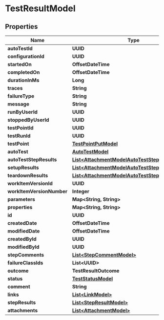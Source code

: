 

# TestResultModel


## Properties

| Name | Type | Description | Notes |
|------------ | ------------- | ------------- | -------------|
|**autoTestId** | **UUID** |  |  [optional] |
|**configurationId** | **UUID** |  |  |
|**startedOn** | **OffsetDateTime** |  |  [optional] |
|**completedOn** | **OffsetDateTime** |  |  [optional] |
|**durationInMs** | **Long** |  |  [optional] |
|**traces** | **String** |  |  [optional] |
|**failureType** | **String** |  |  [optional] |
|**message** | **String** |  |  [optional] |
|**runByUserId** | **UUID** |  |  [optional] |
|**stoppedByUserId** | **UUID** |  |  [optional] |
|**testPointId** | **UUID** |  |  |
|**testRunId** | **UUID** |  |  |
|**testPoint** | [**TestPointPutModel**](TestPointPutModel.md) |  |  [optional] |
|**autoTest** | [**AutoTestModel**](AutoTestModel.md) |  |  [optional] |
|**autoTestStepResults** | [**List&lt;AttachmentModelAutoTestStepResultsModel&gt;**](AttachmentModelAutoTestStepResultsModel.md) |  |  [optional] |
|**setupResults** | [**List&lt;AttachmentModelAutoTestStepResultsModel&gt;**](AttachmentModelAutoTestStepResultsModel.md) |  |  [optional] |
|**teardownResults** | [**List&lt;AttachmentModelAutoTestStepResultsModel&gt;**](AttachmentModelAutoTestStepResultsModel.md) |  |  [optional] |
|**workItemVersionId** | **UUID** |  |  |
|**workItemVersionNumber** | **Integer** |  |  [optional] |
|**parameters** | **Map&lt;String, String&gt;** |  |  [optional] |
|**properties** | **Map&lt;String, String&gt;** |  |  [optional] |
|**id** | **UUID** |  |  |
|**createdDate** | **OffsetDateTime** |  |  |
|**modifiedDate** | **OffsetDateTime** |  |  [optional] |
|**createdById** | **UUID** |  |  |
|**modifiedById** | **UUID** |  |  [optional] |
|**stepComments** | [**List&lt;StepCommentModel&gt;**](StepCommentModel.md) |  |  [optional] |
|**failureClassIds** | **List&lt;UUID&gt;** |  |  |
|**outcome** | **TestResultOutcome** |  |  [optional] |
|**status** | [**TestStatusModel**](TestStatusModel.md) |  |  [optional] |
|**comment** | **String** |  |  [optional] |
|**links** | [**List&lt;LinkModel&gt;**](LinkModel.md) |  |  [optional] |
|**stepResults** | [**List&lt;StepResultModel&gt;**](StepResultModel.md) |  |  [optional] |
|**attachments** | [**List&lt;AttachmentModel&gt;**](AttachmentModel.md) |  |  [optional] |



